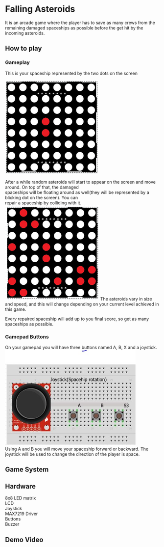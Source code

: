 
# Falling Asteroids

It is an arcade game where the player has to save as many crews from the remaining damaged spaceships as possible before the get hit by the incoming asteroids.  

## How to play

### Gameplay
This is your spaceship represented by the two dots on the screen   
  
![image](https://github.com/istoriajocurilorvideo/robotics-lab/blob/master/Matrix%20game/Images/spaceship.png)

After a while random asteroids will start to appear on the screen and  move around. On top of that, the damaged  
spaceships will be floating around as well(they will be represented by a blicking dot on the screen). You can  
repair a spaceship by colliding with it.
![image](https://github.com/istoriajocurilorvideo/robotics-lab/blob/master/Matrix%20game/Images/gameplay.png)
The asteroids vary in size and speed, and this will change depending on your current level achieved in this game.  

Every repaired spaceship will add up to you final score, so get as many spaceships as possible.  

### Gamepad Buttons
On your gamepad you will have three buttons named A, B, X and a joystick.  
![image](https://github.com/istoriajocurilorvideo/robotics-lab/blob/master/Matrix%20game/Images/Gamepad.JPG)    
Using A and B you will move your spaceship forward or backward. The joystick will be used to change the direction of the player is space.

## Game System

## Hardware
8x8 LED matrix  
LCD  
Joystick  
MAX7219 Driver  
Buttons  
Buzzer  

## Demo Video
